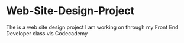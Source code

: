 # Web-Site-Design-Project
The is a web site design project I am working on through my Front End Developer class vis Codecademy 
